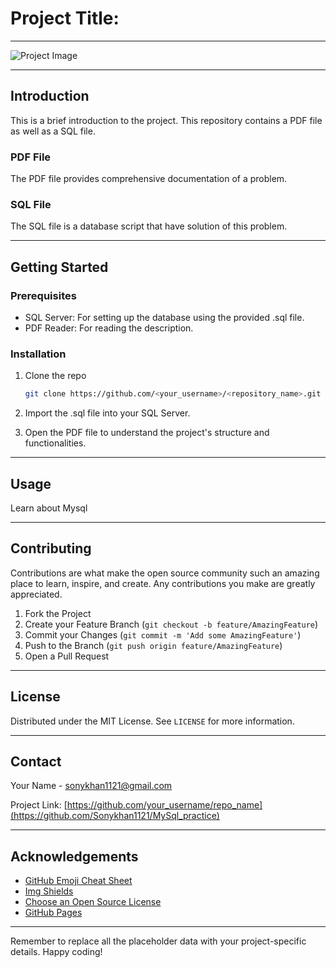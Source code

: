 # Project Title: <Mysql Problems and Solutions>

---

![Project Image](https://github.com/Sonykhan1121/MySql_practice/assets/45848552/21f08ed9-ed32-4be4-a281-71dc4245d004) <!-- Replace with your project's image URL -->

---

## Introduction 

This is a brief introduction to the project. This repository contains a PDF file as well as a SQL file.

### PDF File

The PDF file provides comprehensive documentation of a problem.

### SQL File

The SQL file is a database script that have solution of this problem.

---

## Getting Started

### Prerequisites

- SQL Server: For setting up the database using the provided .sql file.
- PDF Reader: For reading the description.

### Installation

1. Clone the repo
   ```sh
   git clone https://github.com/<your_username>/<repository_name>.git
   ```
2. Import the .sql file into your SQL Server.

3. Open the PDF file to understand the project's structure and functionalities.

---

## Usage 

Learn about Mysql

---

## Contributing

Contributions are what make the open source community such an amazing place to learn, inspire, and create. Any contributions you make are greatly appreciated.

1. Fork the Project
2. Create your Feature Branch (`git checkout -b feature/AmazingFeature`)
3. Commit your Changes (`git commit -m 'Add some AmazingFeature'`)
4. Push to the Branch (`git push origin feature/AmazingFeature`)
5. Open a Pull Request

---

## License

Distributed under the MIT License. See `LICENSE` for more information.

---

## Contact

Your Name - [sonykhan1121@gmail.com](mailto:sonykhan1121@gmail.com)

Project Link: [https://github.com/your_username/repo_name](https://github.com/Sonykhan1121/MySql_practice)

---

## Acknowledgements

- [GitHub Emoji Cheat Sheet](https://www.webpagefx.com/tools/emoji-cheat-sheet)
- [Img Shields](https://shields.io)
- [Choose an Open Source License](https://choosealicense.com)
- [GitHub Pages](https://pages.github.com)

---

Remember to replace all the placeholder data with your project-specific details. Happy coding!
